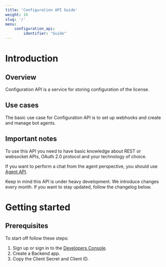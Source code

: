 ```yaml
---
title: 'Configuration API Guide'
weight: 10
slug: '/'
menu:
    configuration_api:
        identifier: "Guide"
---
```


# Introduction

## Overview

Configuration API is a service for storing configuration of the license. 

## Use cases

The basic use case for Configuration API is to set up webhooks and create and manage bot agents.

## Important notes

To use this API you need to have basic knowledge about REST or websocket APIs, OAuth 2.0 protocol and your technology of choice.

If you want to perform a chat from the agent perspective, you should use [Agent API](/docs/agent-api).

Keep in mind this API is under heavy development. We introduce changes every month. If you want to stay updated, follow the changelog below.

# Getting started

## Prerequisites

To start off follow these steps:

1. Sign up or sign in to the [Developers Console](https://console.chat.io/).
2. Create a Backend app.
3. Copy the Client Secret and Client ID.

<!--
## Working example

>_I've prepared the workspace. What do I need to do, to see it running?_

There is a ready-to-use example... To see the online demo... Do X to see it working...

# Basic usage

>_Now, once I saw it in action, I want to see more._

## Extended example

>_What else can I do with this tool?_

To better understand the power of this tool, check out following guides. To explore all of the functionalites, go to the API reference...

### Guide on creating

...

### Using this tool to

...

### Guide on preparing

...

# Advanced usage

>_I've already worked with this tool. I've mastered its basic use case. I want more._

## Advanced example
>_What are the most advanced / complex / hard use cases of this tool?_

Although this tool is dedicated to... we've seen people successfully using it to... To find out the advanced use cases, check this guides below.

### Guide on building your own

...

### Creating X from the ground up

...

## How it works
>_How this tool works internally? Can I modify or extend this tools' functionalities?_

If you want to tailor this tool for your very specific use case...

# Help and Support

>_I still have some questions. I've scrolled here impatiently. Where should I go?_

## Feedback

>_I ~hate~ love this tool! Where can I leave some feedback?_

The best way to leave the feedback is... We're always open for changes... Let us know if...

## Contributing

>_How can I help to improve this tool?_

If you want to help us out...

# API reference

>_I'm here every day for the last week. Just let me know what this method does._

## Methods, Callbacks, Objects definitions

>_I expect here to see the full technical index of all methods, callbacks and objects._
-->
